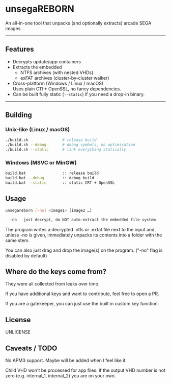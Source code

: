 # unsegaREBORN

An all-in-one tool that unpacks (and optionally extracts) arcade SEGA images.

---

## Features

*   Decrypts update/app containers
*   Extracts the embedded
    * NTFS archives (with nested VHDs)
    * exFAT archives (cluster-by-cluster walker)
*   Cross-platform (Windows / Linux / macOS)  
    Uses plain C11 + OpenSSL, no fancy dependencies.
*   Can be built fully static (`--static`) if you need a drop-in binary.

---

## Building

### Unix-like (Linux / macOS)

```bash
./build.sh               # release build
./build.sh --debug       # debug symbols, no optimisation
./build.sh --static      # link everything statically
```

### Windows (MSVC or MinGW)

```bash
build.bat                :: release build
build.bat --debug        :: debug build
build.bat --static       :: static CRT + OpenSSL
```

## Usage

```bash
unsegareborn [-no] <image1> [image2 …]

  -no   just decrypt, do NOT auto-extract the embedded file system
```

The program writes a decrypted .ntfs or .exfat file next to the input
and, unless -no is given, immediately unpacks its contents into a folder
with the same stem.

You can also just drag and drop the image(s) on the program. ("-no" flag is disabled by default)

## Where do the keys come from?

They were all collected from leaks over time. 

If you have additional keys and want to contribute, feel free to open a PR.

If you are a gatekeeper, you can just use the built in custom key function.

## License

UNLICENSE

## Caveats / TODO

No APM3 support. Maybe will be added when I feel like it.

Child VHD won't be processed for app files. If the output VHD number is not zero (e.g. internal_1, internal_2) you are on your own.
